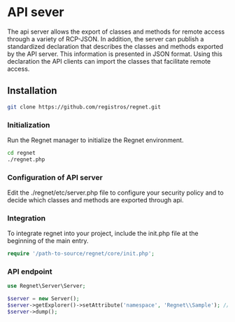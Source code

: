 # API sever #

The api server allows the export of classes and methods for remote access through a variety of RCP-JSON. In addition, the server can publish a standardized declaration that describes the classes and methods exported by the API server. This information is presented in JSON format. Using this declaration the API clients can import the classes that facilitate remote access.

## Installation ##

```bash
git clone https://github.com/registros/regnet.git
```

### Initialization ###

Run the Regnet manager to initialize the Regnet environment.

```bash
cd regnet
./regnet.php
```

### Configuration of API server ###

Edit the ./regnet/etc/server.php file to configure your security policy and to decide which classes and methods are exported through api.

### Integration ###

To integrate regnet into your project, include the init.php file at the beginning of the main entry.

```php
require '/path-to-source/regnet/core/init.php';
```

### API endpoint ###

```php
use Regnet\Server\Server;

$server = new Server();
$server->getExplorer()->setAttribute('namespace', 'Regnet\\Sample'); // Optional. If not set, the default namespace will be created.
$server->dump();
```
